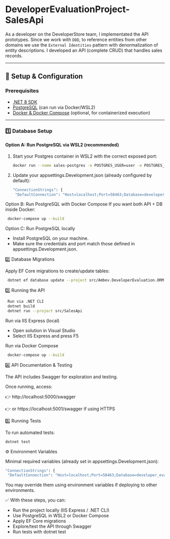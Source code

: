 # DeveloperEvaluationProject-SalesApi

As a developer on the DeveloperStore team, I implementated the API prototypes. Since we work with `DDD`, to reference entities from other domains we use the `External Identities` pattern with denormalization of entity descriptions. I developed an API (complete CRUD) that handles sales records.


---

## 🚀 Setup & Configuration

### Prerequisites
- [.NET 8 SDK](https://dotnet.microsoft.com/download/dotnet/8.0)  
- [PostgreSQL](https://www.postgresql.org/) (can run via Docker/WSL2)  
- [Docker & Docker Compose](https://docs.docker.com/get-docker/) (optional, for containerized execution)  

---

### 1️⃣ Database Setup

#### Option A: Run PostgreSQL via WSL2 (recommended)
1. Start your Postgres container in WSL2 with the correct exposed port:
   ```bash
   docker run --name sales-postgres -e POSTGRES_USER=user -e POSTGRES_PASSWORD=password -e POSTGRES_DB=developer_evaluation -p 58463:5432 -d postgres

2. Update your appsettings.Development.json (already configured by default):
   ```bash
   "ConnectionStrings": {
    "DefaultConnection": "Host=localhost;Port=58463;Database=developer_evaluation;Username=developer;Password=ev@luAt10n"}

Option B: Run PostgreSQL with Docker Compose
If you want both API + DB inside Docker:
   ```bash
    docker-compose up --build
   ```

Option C: Run PostgreSQL locally
 - Install PostgreSQL on your machine.
 - Make sure the credentials and port match those defined in appsettings.Development.json.

2️⃣ Database Migrations

Apply EF Core migrations to create/update tables:
   ```bash
    dotnet ef database update --project src/Ambev.DeveloperEvaluation.ORM
   ```

3️⃣ Running the API
   ```bash
    Run via .NET CLI
    dotnet build
    dotnet run --project src/SalesApi
  ```
Run via IIS Express (local)
 - Open solution in Visual Studio
 - Select IIS Express and press F5

Run via Docker Compose
   ```bash
    docker-compose up --build
  ```

4️⃣ API Documentation & Testing

The API includes Swagger for exploration and testing.

Once running, access:

👉 http://localhost:5000/swagger

👉 or https://localhost:5001/swagger
 if using HTTPS

5️⃣ Running Tests

To run automated tests:
   ```bash
  dotnet test
  ```


⚙️ Environment Variables

Minimal required variables (already set in appsettings.Development.json):
   ```bash
  "ConnectionStrings": {
    "DefaultConnection": "Host=localhost;Port=58463;Database=developer_evaluation;Username=developer;Password=ev@luAt10n"}
  ```


You may override them using environment variables if deploying to other environments.

✅ With these steps, you can:

 - Run the project locally (IIS Express / .NET CLI)
 - Use PostgreSQL in WSL2 or Docker Compose
 - Apply EF Core migrations
 - Explore/test the API through Swagger
 - Run tests with dotnet test
